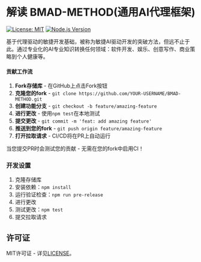 # 解读 BMAD-METHOD(通用AI代理框架)

[![License: MIT](https://img.shields.io/badge/License-MIT-yellow.svg)](LICENSE)
[![Node.js Version](https://img.shields.io/badge/node-%3E%3D20.0.0-brightgreen)](https://nodejs.org)

基于代理驱动的敏捷开发基础，被称为敏捷AI驱动开发的突破方法，但远不止于此。通过专业化的AI专业知识转换任何领域：软件开发、娱乐、创意写作、商业策略到个人健康等。

#### 贡献工作流

1. **Fork存储库** - 在GitHub上点击Fork按钮
2. **克隆您的fork** - `git clone https://github.com/YOUR-USERNAME/BMAD-METHOD.git`
3. **创建功能分支** - `git checkout -b feature/amazing-feature`
4. **进行更改** - 使用`npm test`在本地测试
5. **提交更改** - `git commit -m 'feat: add amazing feature'`
6. **推送到您的fork** - `git push origin feature/amazing-feature`
7. **打开拉取请求** - CI/CD将在PR上自动运行

当您提交PR时会测试您的贡献 - 无需在您的fork中启用CI！

### 开发设置

1. 克隆存储库
2. 安装依赖：`npm install`
3. 运行验证检查：`npm run pre-release`
4. 进行更改
5. 测试更改：`npm test`
6. 提交拉取请求

## 许可证


MIT许可证 - 详见[LICENSE](LICENSE)。
